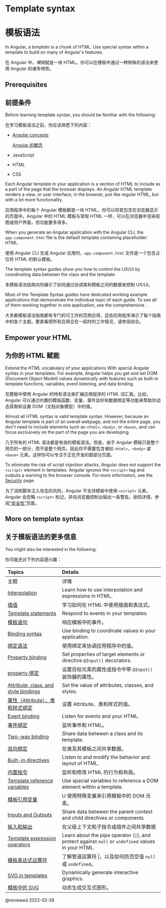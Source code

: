 # Template syntax

# 模板语法

In Angular, a *template* is a chunk of HTML.
Use special syntax within a template to build on many of Angular's features.

在 Angular 中，*模板*就是一块 HTML。你可以在模板中通过一种特殊的语法来使用 Angular 的诸多特性。

## Prerequisites

## 前提条件

Before learning template syntax, you should be familiar with the following:

在学习模板语法之前，你应该熟悉下列内容：

* [Angular concepts](guide/architecture)

  [Angular 的概念](guide/architecture)

* JavaScript

* HTML

* CSS

<!--todo: Do we still need the following section? It seems more relevant to those coming from AngularJS, which is now 7 versions ago. -->

<!-- You may be familiar with the component/template duality from your experience with model-view-controller (MVC) or model-view-viewmodel (MVVM).
In Angular, the component plays the part of the controller/viewmodel, and the template represents the view. -->

Each Angular template in your application is a section of HTML to include as a part of the page that the browser displays.
An Angular HTML template renders a view, or user interface, in the browser, just like regular HTML, but with a lot more functionality.

应用程序中的每个 Angular 模板都是一块 HTML，你可以将其包含在浏览器显示的页面中。Angular 中的 HTML 模板与常规 HTML 一样，可以在浏览器中渲染视图或用户界面，但功能要多得多。

When you generate an Angular application with the Angular CLI, the `app.component.html` file is the default template containing placeholder HTML.

使用 Angular CLI 生成 Angular 应用时，`app.component.html` 文件是一个包含占位符 HTML 的默认模板。

The template syntax guides show you how to control the UX/UI by coordinating data between the class and the template.

本模板语法指南向你展示了如何通过协调类和模板之间的数据来控制 UX/UI。

<div class="is-helpful alert">

Most of the Template Syntax guides have dedicated working example applications that demonstrate the individual topic of each guide.
To see all of them working together in one application, see the comprehensive <live-example title="Template Syntax Live Code"></live-example>.

大多数模板语法指南都有专门的可工作的范例应用，这些应用程序演示了每个指南中的各个主题。要查看把所有应用合在一起时的工作情况，请参阅综合<live-example title="Template Syntax Live Code"></live-example>。

</div>

## Empower your HTML

## 为你的 HTML 赋能

Extend the HTML vocabulary of your applications With special Angular syntax in your templates.
For example, Angular helps you get and set DOM \(Document Object Model\) values dynamically with features such as built-in template functions, variables, event listening, and data binding.

在模板中使用 Angular 的特有语法来扩展应用程序的 HTML 词汇表。比如，Angular 可以通过内置的模板函数、变量、事件监听和数据绑定等功能来帮助你动态获取和设置 DOM（文档对象模型）中的值。

Almost all HTML syntax is valid template syntax.
However, because an Angular template is part of an overall webpage, and not the entire page, you don't need to include elements such as `<html>`, `<body>`, or `<base>`, and can focus exclusively on the part of the page you are developing.

几乎所有的 HTML 语法都是有效的模板语法。但是，由于 Angular 模板只是整个网页的一部分，而不是整个网页，因此你不需要包含诸如 `<html>`，`<body>` 或 `<base>` 元素。这样你可以专注于正在开发的那部分页面。

<div class="alert is-important">

To eliminate the risk of script injection attacks, Angular does not support the `<script>` element in templates.
Angular ignores the `<script>` tag and outputs a warning to the browser console.
For more information, see the [Security](guide/security) page.

为了消除脚本注入攻击的风险，Angular 不支持模板中使用 `<script>` 元素。Angular 会忽略 `<script>` 标记，并向浏览器控制台输出一条警告。欲知详情，参阅[“安全性”](guide/security)页面。

</div>

## More on template syntax

## 关于模板语法的更多信息

You might also be interested in the following:

你可能还对下列内容感兴趣：

| Topics                                                               | Details                                                                                                                 |
| :------------------------------------------------------------------- | :---------------------------------------------------------------------------------------------------------------------- |
| 主题                                                                 | 详情                                                                                                                    |
| [Interpolation](guide/interpolation)                                 | Learn how to use interpolation and expressions in HTML.                                                                 |
| [插值](guide/interpolation)                                          | 学习如何在 HTML 中使用插值和表达式。|
| [Template statements](guide/template-statements)                     | Respond to events in your templates.                                                                                    |
| [模板语句](guide/template-statements)                                | 响应模板中的事件。|
| [Binding syntax](guide/binding-syntax)                               | Use binding to coordinate values in your application.                                                                   |
| [绑定语法](guide/binding-syntax)                                     | 使用绑定来协调应用程序中的值。|
| [Property binding](guide/property-binding)                           | Set properties of target elements or directive `@Input()` decorators.                                                   |
| [property 绑定](guide/property-binding)                              | 设置目标元素的属性或指令中带 `@Input()` 装饰器的属性。|
| [Attribute, class, and style bindings](guide/attribute-binding)      | Set the value of attributes, classes, and styles.                                                                       |
| [属性（Attribute），类和样式绑定](guide/attribute-binding)           | 设置 Attribute、类和样式的值。|
| [Event binding](guide/event-binding)                                 | Listen for events and your HTML.                                                                                        |
| [事件绑定](guide/event-binding)                                      | 监听事件和 HTML。|
| [Two-way binding](guide/two-way-binding)                             | Share data between a class and its template.                                                                            |
| [双向绑定](guide/two-way-binding)                                    | 在类及其模板之间共享数据。|
| [Built-in directives](guide/built-in-directives)                     | Listen to and modify the behavior and layout of HTML.                                                                   |
| [内置指令](guide/built-in-directives)                                | 监听和修改 HTML 的行为和布局。|
| [Template reference variables](guide/template-reference-variables)   | Use special variables to reference a DOM element within a template.                                                     |
| [模板引用变量](guide/template-reference-variables)                   | U 使用特殊变量来引用模板中的 DOM 元素。|
| [Inputs and Outputs](guide/inputs-outputs)                           | Share data between the parent context and child directives or components                                                |
| [输入和输出](guide/inputs-outputs)                                   | 在父级上下文和子指令或组件之间共享数据                                                                                  |
| [Template expression operators](guide/template-expression-operators) | Learn about the pipe operator \(<code>&verbar;</code>\), and protect against `null` or `undefined` values in your HTML. |
| [模板表达式运算符](guide/template-expression-operators)              | 了解管道运算符 &verbar;，以及如何防范空值 `null` 或 `undefined`。|
| [SVG in templates](guide/svg-in-templates)                           | Dynamically generate interactive graphics.                                                                              |
| [模板中的 SVG](guide/svg-in-templates)                               | 动态生成交互式图形。|

<!-- links -->

<!-- external links -->

<!-- end links -->

@reviewed 2022-02-28
